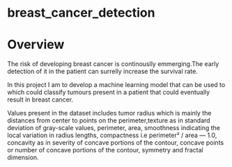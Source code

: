 # breast_cancer_detection

# Overview

The risk of developing breast cancer is continouslly emmerging.The early detection of it in the patient can surrelly increase the survival rate.

In this project I am to develop a machine learning model that can be used to which could classify tumours present in a patient that could eventually result in breast cancer.

Values present in the dataset includes tumor radius which is mainly the distances from center to points on the perimeter,texture as in standard deviation of gray-scale values, perimeter, area, smoothness indicating the local variation in radius lengths, compactness i.e perimeter² / area — 1.0, concavity as in severity of concave portions of the contour, concave points or number of concave portions of the contour, symmetry and fractal dimension.


